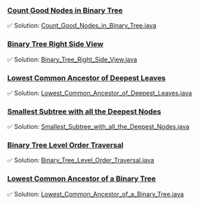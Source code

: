 ### [Count Good Nodes in Binary Tree](https://leetcode.com/problems/count-good-nodes-in-binary-tree/description/)
✅ Solution: [Count_Good_Nodes_in_Binary_Tree.java](Count_Good_Nodes_in_Binary_Tree.java)

### [Binary Tree Right Side View](https://leetcode.com/problems/binary-tree-right-side-view/description/)
✅ Solution: [Binary_Tree_Right_Side_View.java](Binary_Tree_Right_Side_View.java)

### [Lowest Common Ancestor of Deepest Leaves](https://leetcode.com/problems/lowest-common-ancestor-of-deepest-leaves/description/)
✅ Solution: [Lowest_Common_Ancestor_of_Deepest_Leaves.java](Lowest_Common_Ancestor_of_Deepest_Leaves.java)

### [Smallest Subtree with all the Deepest Nodes](https://leetcode.com/problems/smallest-subtree-with-all-the-deepest-nodes/description/)
✅ Solution: [Smallest_Subtree_with_all_the_Deepest_Nodes.java](Smallest_Subtree_with_all_the_Deepest_Nodes.java)

### [Binary Tree Level Order Traversal](https://leetcode.com/problems/binary-tree-level-order-traversal/description/)
✅ Solution: [Binary_Tree_Level_Order_Traversal.java](Binary_Tree_Level_Order_Traversal.java)

### [Lowest Common Ancestor of a Binary Tree](https://leetcode.com/problems/lowest-common-ancestor-of-a-binary-tree/description/)
✅ Solution: [Lowest_Common_Ancestor_of_a_Binary_Tree.java](Lowest_Common_Ancestor_of_a_Binary_Tree.java)

